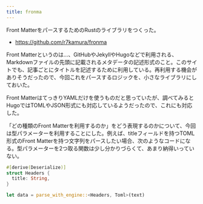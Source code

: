 ```yaml
---
title: fronma
---
```


Front MatterをパースするためのRustのライブラリをつくった。

- <https://github.com/r7kamura/fronma>

Front Matterというのは…、GitHubやJekyllやHugoなどで利用される、Markdownファイルの先頭に記載されるメタデータの記述形式のこと。このサイトでも、記事ごとにタイトルを記述するために利用している。再利用する機会がありそうだったので、今回これをパースするロジックを、小さなライブラリにしておいた。

Front MatterはてっきりYAMLだけを使うものだと思っていたが、調べてみるとHugoではTOMLやJSON形式にも対応しているようだったので、これにも対応した。

「どの種類のFront Matterを利用するのか」をどう表現するのかについて、今回は型パラメーターを利用することにした。例えば、titleフィールドを持つTOML形式のFront Matterを持つ文字列をパースしたい場合、次のようなコードになる。型パラメーターを2つ取る関数は少し分かりづらくて、あまり納得いっていない。

```rust
#[derive(Deserialize)]
struct Headers {
  title: String,
}

let data = parse_with_engine::<Headers, Toml>(text)
```
